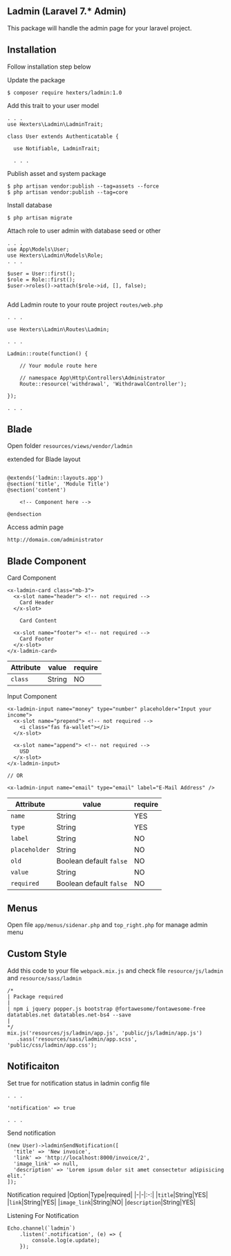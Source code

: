 ## Ladmin (Laravel 7.* Admin)

This package will handle the admin page for your laravel project.

## Installation

Follow installation step below

Update the package
```
$ composer require hexters/ladmin:1.0
```

Add this trait to your user model
```
. . .
use Hexters\Ladmin\LadminTrait;

class User extends Authenticatable {

  use Notifiable, LadminTrait;

  . . .
```

Publish asset and system package
```
$ php artisan vendor:publish --tag=assets --force
$ php artisan vendor:publish --tag=core

```

Install database
```
$ php artisan migrate
```

Attach role to user admin with database seed or other
```
. . .
use App\Models\User;
use Hexters\Ladmin\Models\Role;
. . .

$user = User::first();
$role = Role::first();
$user->roles()->attach($role->id, [], false);


```


Add Ladmin route to your route project `routes/web.php`
```
. . .

use Hexters\Ladmin\Routes\Ladmin;

. . .

Ladmin::route(function() {

    // Your module route here
    
    // namespace App\Http\Controllers\Administrator
    Route::resource('withdrawal', 'WithdrawalController');

});

. . .

```

## Blade
Open folder `resources/views/vendor/ladmin`

extended for Blade layout
```

@extends('ladmin::layouts.app')
@section('title', 'Module Title')
@section('content')
    
    <!-- Component here -->

@endsection

```

Access admin page
```
http://domain.com/administrator
```


## Blade Component

Card Component
```
<x-ladmin-card class="mb-3">
  <x-slot name="header"> <!-- not required -->
    Card Header
  </x-slot>

    Card Content

  <x-slot name="footer"> <!-- not required -->
    Card Footer
  </x-slot>
</x-ladmin-card>
```
|Attribute|value|require|
|-|-|-|
|`class`|String|NO|

Input Component
```
<x-ladmin-input name="money" type="number" placeholder="Input your income">
  <x-slot name="prepend"> <!-- not required -->
    <i class="fas fa-wallet"></i>
  </x-slot>

  <x-slot name="append"> <!-- not required -->
    USD
  </x-slot>
</x-ladmin-input>

// OR

<x-ladmin-input name="email" type="email" label="E-Mail Address" />

```

|Attribute|value|require|
|-|-|-|
|`name`|String|YES|
|`type`|String|YES|
|`label`|String|NO|
|`placeholder`|String|NO|
|`old`|Boolean default `false`|NO|
|`value`|String|NO|
|`required`|Boolean default `false`|NO|

## Menus

Open file `app/menus/sidenar.php` and `top_right.php` for manage admin menu

## Custom Style
Add this code to your file `webpack.mix.js` and check file `resource/js/ladmin` and `resource/sass/ladmin`

```
/*
| Package required
|
| npm i jquery popper.js bootstrap @fortawesome/fontawesome-free datatables.net datatables.net-bs4 --save
|
*/
mix.js('resources/js/ladmin/app.js', 'public/js/ladmin/app.js')
   .sass('resources/sass/ladmin/app.scss', 'public/css/ladmin/app.css');
```

## Notificaiton

Set true for notification status in ladmin config file

```
. . .

'notification' => true

. . .
```

Send notification
```
(new User)->ladminSendNotification([
  'title' => 'New invoice',
  'link' => 'http://localhost:8000/invoice/2',
  'image_link' => null,
  'description' => 'Lorem ipsum dolor sit amet consectetur adipisicing elit.'
]);

```
Notification required
|Option|Type|required|
|-|-|:-:|
|`title`|String|YES|
|`link`|String|YES|
|`image_link`|String|NO|
|`description`|String|YES|

Listening For Notification
```
Echo.channel(`ladmin`)
    .listen('.notification', (e) => {
        console.log(e.update);
    });
```